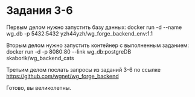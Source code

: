 # Задания 3-6

Первым делом нужно запустить базу данных: 
docker run -d --name wg_db -p 5432:5432 yzh44yzh/wg_forge_backend_env:1.1

Вторым делом нужно запустить контейнер с выполненным заданием: 
docker run -d -p 8080:80 --link wg_db:postgreDB skaborik/wg_backend_cats

Третьим делом послать запросы из заданий 3-6 по ссылке https://github.com/wgnet/wg_forge_backend

Готово, вы великолепны.
